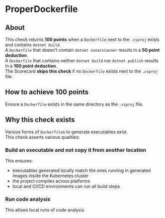 # ProperDockerfile

## About
This check returns **100 points** when a `Dockerfile` next to the `.csproj` exists and contains `dotnet build`.  
A `Dockerfile` that doesn't contain `dotnet sonarscanner` results in a **50 point deduction**.  
A `Dockerfile` that contains neither `dotnet build` nor `dotnet publish` results in a **100 point deduction**.  
The Scorecard **skips this check** if no `Dockerfile` exists next to the `.csproj` file.

## How to achieve 100 points
Ensure a `Dockerfile` exists in the same directory as the `.csproj` file.

## Why this check exists
Various forms of `Dockerfile`s to generate executables exist.  
This check asserts various qualities:

### Build an executable and not copy it from another location
This ensures:
 - executables generated locally match the ones running in generated images inside the Kubernetes cluster
 - the project compiles across platforms
 - local and CI/CD environments can run all build steps
 
### Run code analysis
This allows local runs of code analysis
